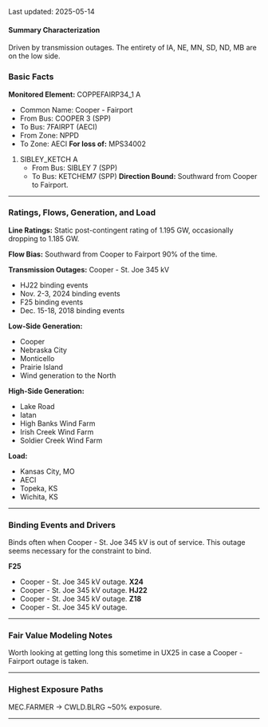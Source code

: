 Last updated: 2025-05-14
#### Summary Characterization
Driven by transmission outages. The entirety of IA, NE, MN, SD, ND, MB are on the low side.
### Basic Facts
**Monitored Element:** COPPEFAIRP34_1 A
- Common Name: Cooper - Fairport
- From Bus: COOPER 3 (SPP)
- To Bus: 7FAIRPT (AECI)
- From Zone: NPPD
- To Zone: AECI
**For loss of:** MPS34002
1. SIBLEY_KETCH A
    - From Bus: SIBLEY 7 (SPP)
    - To Bus: KETCHEM7 (SPP)
**Direction Bound:** Southward from Cooper to Fairport.

---
### Ratings, Flows, Generation, and Load
**Line Ratings:**
Static post-contingent rating of 1.195 GW, occasionally dropping to 1.185 GW.

**Flow Bias:**
Southward from Cooper to Fairport 90% of the time.

**Transmission Outages:**
Cooper - St. Joe 345 kV
- HJ22 binding events
- Nov. 2-3, 2024 binding events
- F25 binding events
- Dec. 15-18, 2018 binding events

**Low-Side Generation:**
- Cooper
- Nebraska City
- Monticello
- Prairie Island
- Wind generation to the North

**High-Side Generation:**
- Lake Road
- Iatan
- High Banks Wind Farm
- Irish Creek Wind Farm
- Soldier Creek Wind Farm

**Load:**
- Kansas City, MO
- AECI
- Topeka, KS
- Wichita, KS

---
### Binding Events and Drivers
Binds often when Cooper - St. Joe 345 kV is out of service. This outage seems necessary for the constraint to bind.

**F25**
- Cooper - St. Joe 345 kV outage.
**X24**
- Cooper - St. Joe 345 kV outage.
**HJ22**
- Cooper - St. Joe 345 kV outage.
**Z18**
- Cooper - St. Joe 345 kV outage.

---
### Fair Value Modeling Notes
Worth looking at getting long this sometime in UX25 in case a Cooper - Fairport outage is taken.

---
### Highest Exposure Paths
MEC.FARMER -> CWLD.BLRG ~50% exposure.

---
